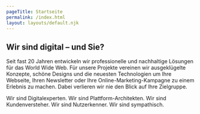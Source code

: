 ```yaml
---
pageTitle: Startseite
permalink: /index.html
layout: layouts/default.njk
---
```


## Wir sind digital – und Sie?

Seit fast 20 Jahren entwickeln wir professionelle und nachhaltige Lösungen für das World Wide Web. Für unsere Projekte vereinen wir ausgeklügelte Konzepte, schöne Designs und die neuesten Technologien um Ihre Webseite, Ihren Newsletter oder Ihre Online-Marketing-Kampagne zu einem Erlebnis zu machen. Dabei verlieren wir nie den Blick auf Ihre Zielgruppe.

Wir sind Digitalexperten. Wir sind Plattform-Architekten. Wir sind Kundenversteher. Wir sind Nutzerkenner. Wir sind sympathisch.